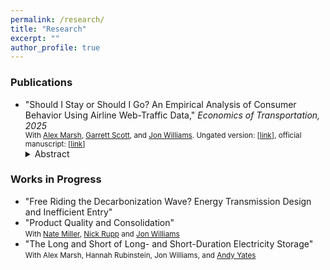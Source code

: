 ```yaml
---
permalink: /research/
title: "Research"
excerpt: ""
author_profile: true
---
```

### Publications
- "Should I Stay or Should I Go? An Empirical Analysis of Consumer Behavior Using Airline Web-Traffic Data," *Economics of Transportation, 2025*  
  <small>With [Alex Marsh](https://alexmarsh.io/), [Garrett Scott](https://sites.google.com/view/garrettscott/home), and [Jon Williams](https://jonwms.web.unc.edu/). Ungated version: [<a href="/files/ShouldIStayOrGo.pdf">link</a>], official manuscript: [<a href="https://doi.org/10.1016/j.ecotra.2025.100425">link</a>]</small> 
  <details>
    <summary>Abstract</summary>
    We analyze consumer search and purchase behavior in response to airline revenue-management practices using data from a major carrier’s website and Google Flights. We first describe patterns in search timing, purchase decisions, and paid fares. Then we estimate a multinomial logistic regression to identify factors driving search timing, finding that single adults with loyalty status, especially booking one-way nonstop itineraries, tend to search closer to departure. Next, we use a binary logistic model of conversions of searches to sales, showing that competitors' prices and changing customer composition explain rising conversion probabilities as departure nears. Finally, using a fixed-effects regression, we reveal how search and booking patterns affect prices paid. Late-arriving travelers, particularly single adults with loyalty status, pay substantially more, consistent with the airline’s pricing strategies that segment more inelastic customers. Overall, our findings underscore how revenue-management, competitor fares, and consumer characteristics jointly shape online search and purchase behavior.
  </details>

### Works in Progress
- "Free Riding the Decarbonization Wave? Energy Transmission Design and Inefficient Entry"
- "Product Quality and Consolidation"  
  <small>With [Nate Miller](https://www.nathanhmiller.org/), [Nick Rupp](https://myweb.ecu.edu/ruppn/) and [Jon Williams](https://jonwms.web.unc.edu/)</small>
- "The Long and Short of Long- and Short-Duration Electricity Storage" 
  <small>With Alex Marsh, Hannah Rubinstein, Jon Williams, and [Andy Yates](https://tarheels.live/ajyates/andrew-yates/)</small>